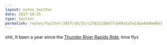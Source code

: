 ```yaml
---
layout: notes_twitter
date: 2017-10-25
type: twitter
permalink: /notes/twitter/2017/10/25/c2f02119b6f7cb49a3afa1dba4dd6e8bc075a759.html
---
```

shit, It been a year since the [Thunder River Rapids Ride](https://en.wikipedia.org/wiki/Thunder_River_Rapids_Ride#2016_incident_and_closure), time flys

